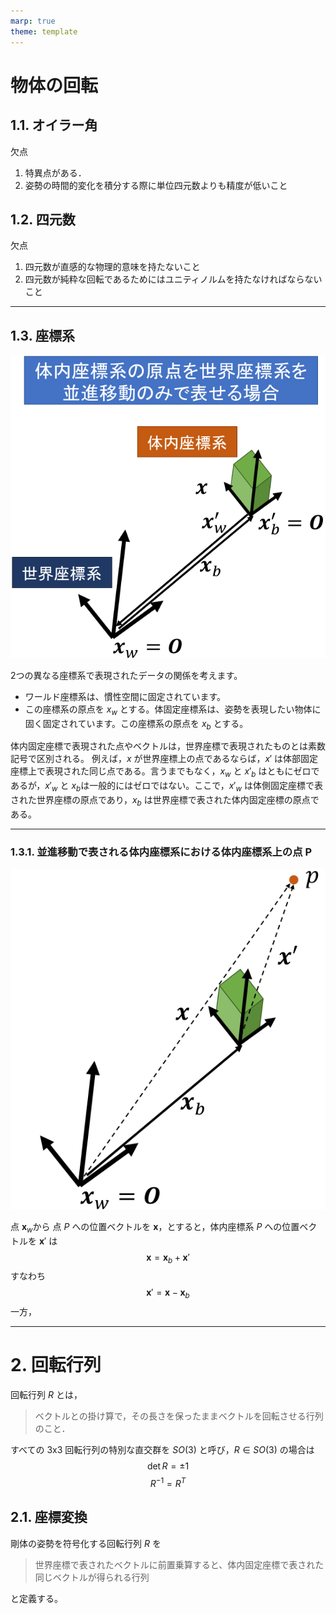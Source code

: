 ```yaml
---
marp: true
theme: template
---
```


# 物体の回転

## 1.1. オイラー角

欠点
1. 特異点がある．
1. 姿勢の時間的変化を積分する際に単位四元数よりも精度が低いこと


## 1.2. 四元数

欠点
1. 四元数が直感的な物理的意味を持たないこと
1. 四元数が純粋な回転であるためにはユニティノルムを持たなければならないこと

---

## 1.3. 座標系

![bg right 70%](https://raw.githubusercontent.com/rurusasu/Diary/master/%E7%94%BB%E5%83%8F/2021_0517/fig1.png)

2つの異なる座標系で表現されたデータの関係を考えます。
* ワールド座標系は、慣性空間に固定されています。
* この座標系の原点を $x_w$ とする。体固定座標系は、姿勢を表現したい物体に固く固定されています。この座標系の原点を $x_b$ とする。

体内固定座標で表現された点やベクトルは，世界座標で表現されたものとは素数記号で区別される。 例えば，$x$ が世界座標上の点であるならば，$x′$ は体部固定座標上で表現された同じ点である。言うまでもなく，$x_w$ と $x′_b$ はともにゼロであるが，$x′_w$ と $x_b$は一般的にはゼロではない。ここで，$x′_w$ は体側固定座標で表された世界座標の原点であり，$x_b$ は世界座標で表された体内固定座標の原点である。

---

### 1.3.1. 並進移動で表される体内座標系における体内座標系上の点 P

![bg right 50%](https://raw.githubusercontent.com/rurusasu/Diary/master/%E7%94%BB%E5%83%8F/2021_0517/fig2.png)

点 $\bm{x}_w$から 点 $P$ への位置ベクトルを $\bm{x}$，とすると，体内座標系 $P$ への位置ベクトルを $\bm{x}'$ は
$$
\bm{x} = \bm{x}_b + \bm{x}'
$$
すなわち
$$
\bm{x}' = \bm{x} - \bm{x}_b
$$
一方，

---

# 2. 回転行列

回転行列 $R$ とは，
> ベクトルとの掛け算で，その長さを保ったままベクトルを回転させる行列のこと．

すべての 3x3 回転行列の特別な直交群を $SO(3)$ と呼び，$R \in SO(3)$ の場合は
$$
\det{R} = \pm 1
$$
$$
R^{-1} = R^T
$$

## 2.1. 座標変換

剛体の姿勢を符号化する回転行列 $R$ を
> 世界座標で表されたベクトルに前置乗算すると、体内固定座標で表された同じベクトルが得られる行列

と定義する。
